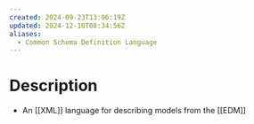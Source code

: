 ```yaml
---
created: 2024-09-23T13:06:19Z
updated: 2024-12-10T08:34:56Z
aliases:
  - Common Schema Definition Language
---
```

# Description
- An [[XML]] language for describing models from the [[EDM]]